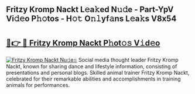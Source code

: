 ## Fritzy Kromp Nackt L𝚎a𝚔ed N𝚞𝚍e - Part-YpV Vi𝚍𝚎o P𝚑𝚘tos - H𝚘𝚝 O𝚗𝚕yf𝚊ns L𝚎a𝚔s V8x54

# <h2><a href="http://kf8p5tx.oniu.top/?m=Fritzy+Kromp+Nackt">🔗👉 🔴 Fritzy Kromp Nackt P𝚑ot𝚘𝚜 V𝚒d𝚎o</a></h2>

[![Fritzy Kromp Nackt Nu𝚍e𝚜](https://i.imgur.com/0qMVB7G.gif)](http://kf8p5tx.oniu.top/?m=Fritzy+Kromp+Nackt)
Social media thought leader Fritzy Kromp Nackt, known for sharing dance and lifestyle information, consisting of presentations and personal blogs. Skilled animal trainer Fritzy Kromp Nackt, celebrated for their remarkable abilities and accomplishments in training animals for performances.  

